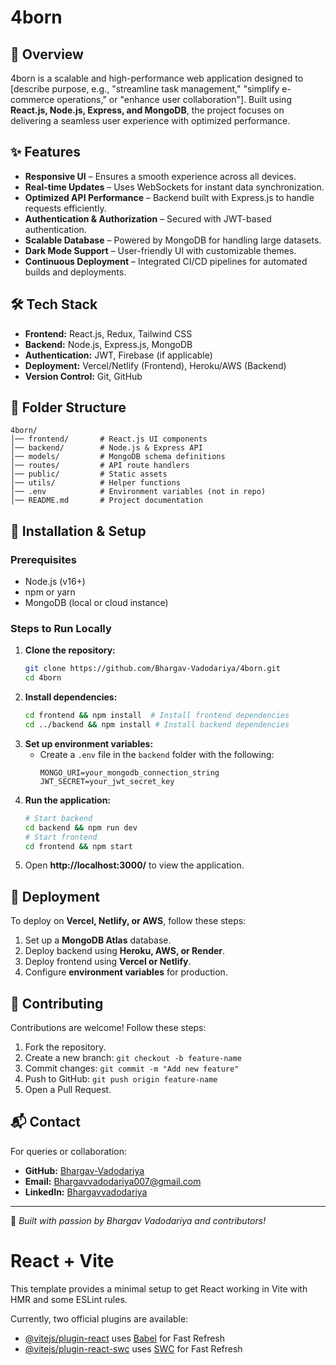 # 4born

## 🚀 Overview
4born is a scalable and high-performance web application designed to [describe purpose, e.g., "streamline task management," "simplify e-commerce operations," or "enhance user collaboration"]. Built using **React.js, Node.js, Express, and MongoDB**, the project focuses on delivering a seamless user experience with optimized performance.

## ✨ Features
- **Responsive UI** – Ensures a smooth experience across all devices.
- **Real-time Updates** – Uses WebSockets for instant data synchronization.
- **Optimized API Performance** – Backend built with Express.js to handle requests efficiently.
- **Authentication & Authorization** – Secured with JWT-based authentication.
- **Scalable Database** – Powered by MongoDB for handling large datasets.
- **Dark Mode Support** – User-friendly UI with customizable themes.
- **Continuous Deployment** – Integrated CI/CD pipelines for automated builds and deployments.

## 🛠️ Tech Stack
- **Frontend:** React.js, Redux, Tailwind CSS
- **Backend:** Node.js, Express.js, MongoDB
- **Authentication:** JWT, Firebase (if applicable)
- **Deployment:** Vercel/Netlify (Frontend), Heroku/AWS (Backend)
- **Version Control:** Git, GitHub

## 📂 Folder Structure
```
4born/
│── frontend/       # React.js UI components
│── backend/        # Node.js & Express API
│── models/         # MongoDB schema definitions
│── routes/         # API route handlers
│── public/         # Static assets
│── utils/          # Helper functions
│── .env            # Environment variables (not in repo)
│── README.md       # Project documentation
```

## 🔧 Installation & Setup
### Prerequisites
- Node.js (v16+)
- npm or yarn
- MongoDB (local or cloud instance)

### Steps to Run Locally
1. **Clone the repository:**
   ```sh
   git clone https://github.com/Bhargav-Vadodariya/4born.git
   cd 4born
   ```
2. **Install dependencies:**
   ```sh
   cd frontend && npm install  # Install frontend dependencies
   cd ../backend && npm install # Install backend dependencies
   ```
3. **Set up environment variables:**
   - Create a `.env` file in the `backend` folder with the following:
     ```env
     MONGO_URI=your_mongodb_connection_string
     JWT_SECRET=your_jwt_secret_key
     ```
4. **Run the application:**
   ```sh
   # Start backend
   cd backend && npm run dev
   # Start frontend
   cd frontend && npm start
   ```
5. Open **http://localhost:3000/** to view the application.

## 🚀 Deployment
To deploy on **Vercel, Netlify, or AWS**, follow these steps:
1. Set up a **MongoDB Atlas** database.
2. Deploy backend using **Heroku, AWS, or Render**.
3. Deploy frontend using **Vercel or Netlify**.
4. Configure **environment variables** for production.

## 🤝 Contributing
Contributions are welcome! Follow these steps:
1. Fork the repository.
2. Create a new branch: `git checkout -b feature-name`
3. Commit changes: `git commit -m "Add new feature"`
4. Push to GitHub: `git push origin feature-name`
5. Open a Pull Request.



## 📬 Contact
For queries or collaboration:
- **GitHub:** [Bhargav-Vadodariya](https://github.com/Bhargav-Vadodariya)
- **Email:** Bhargavvadodariya007@gmail.com
- **LinkedIn:** [Bhargavvadodariya]([https://linkedin.com/in/yourprofil](https://www.linkedin.com/in/bhargav-v-3b49021a9/))

---
🚀 *Built with passion by Bhargav Vadodariya and contributors!*

# React + Vite

This template provides a minimal setup to get React working in Vite with HMR and some ESLint rules.

Currently, two official plugins are available:

- [@vitejs/plugin-react](https://github.com/vitejs/vite-plugin-react/blob/main/packages/plugin-react/README.md) uses [Babel](https://babeljs.io/) for Fast Refresh
- [@vitejs/plugin-react-swc](https://github.com/vitejs/vite-plugin-react-swc) uses [SWC](https://swc.rs/) for Fast Refresh
